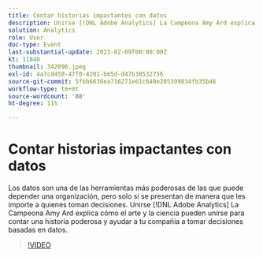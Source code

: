 ```yaml
---
title: Contar historias impactantes con datos
description: Unirse [!DNL Adobe Analytics] La Campeona Amy Ard explica cómo el arte y la ciencia pueden unirse para contar una historia poderosa y ayudar a tu compañía a tomar decisiones basadas en datos.
solution: Analytics
role: User
doc-type: Event
last-substantial-update: 2023-02-09T00:00:00Z
kt: 11848
thumbnail: 342096.jpeg
exl-id: 4a7cd458-47f0-4201-b65d-d47b38532756
source-git-commit: 5fbb6636ea716271e61c640e205399834fb35b46
workflow-type: tm+mt
source-wordcount: '88'
ht-degree: 11%

---
```


# Contar historias impactantes con datos

Los datos son una de las herramientas más poderosas de las que puede depender una organización, pero solo si se presentan de manera que les importe a quienes toman decisiones. Unirse [!DNL Adobe Analytics] La Campeona Amy Ard explica cómo el arte y la ciencia pueden unirse para contar una historia poderosa y ayudar a tu compañía a tomar decisiones basadas en datos.

>[!VIDEO](https://video.tv.adobe.com/v/342096/?quality=12&learn=on)
